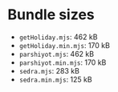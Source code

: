 # Bundle sizes

- `getHoliday.mjs`: 462 kB
- `getHoliday.min.mjs`: 170 kB
- `parshiyot.mjs`: 462 kB
- `parshiyot.min.mjs`: 170 kB
- `sedra.mjs`: 283 kB
- `sedra.min.mjs`: 125 kB
